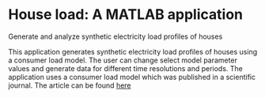 # House load: A MATLAB application

Generate and analyze synthetic electricity load profiles of houses

This application generates synthetic electricity load profiles of houses using a consumer load model. The user can change select model parameter values and generate data for different time resolutions and periods. The application uses a consumer load model which was published in a scientific journal. The article can be found <a href="https://doi.org/10.1016/j.apenergy.2014.06.048">here</a>
